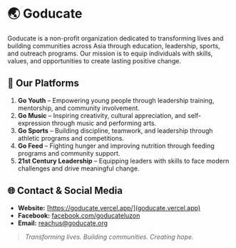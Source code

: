 # 🌏 Goducate

Goducate is a non-profit organization dedicated to transforming lives and building communities across Asia through education, leadership, sports, and outreach programs. Our mission is to equip individuals with skills, values, and opportunities to create lasting positive change.

## 📌 Our Platforms
1. **Go Youth** – Empowering young people through leadership training, mentorship, and community involvement.  
2. **Go Music** – Inspiring creativity, cultural appreciation, and self-expression through music and performing arts.  
3. **Go Sports** – Building discipline, teamwork, and leadership through athletic programs and competitions.  
4. **Go Feed** – Fighting hunger and improving nutrition through feeding programs and community support.  
5. **21st Century Leadership** – Equipping leaders with skills to face modern challenges and drive meaningful change.

## 🌐 Contact & Social Media
- **Website:** [https://goducate.vercel.app/](goducate.vercel.app)
- **Facebook:** [facebook.com/goducateluzon](https://www.facebook.com/goducateluzon)  
- **Email:** reachus@goducate.org  

> *Transforming lives. Building communities. Creating hope.*
